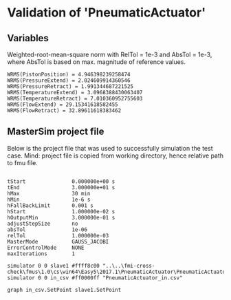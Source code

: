 # Validation of 'PneumaticActuator'

## Variables
Weighted-root-mean-square norm with RelTol = 1e-3 and AbsTol = 1e-3, where
AbsTol is based on max. magnitude of reference values.

```
WRMS(PistonPosition) = 4.946398239258474
WRMS(PressureExtend) = 2.024609914360546
WRMS(PressureRetract) = 1.991344687221525
WRMS(TemperatureExtend) = 3.0968388430063407
WRMS(TemperatureRetract) = 7.010360952755603
WRMS(FlowExtend) = 29.15341618582455
WRMS(FlowRetract) = 32.89611618383462
```

## MasterSim project file

Below is the project file that was used to successfully simulation the test case.
Mind: project file is copied from working directory, hence relative path to fmu file.

```

tStart               0.000000e+00 s
tEnd                 3.000000e+01 s
hMax                 30 min
hMin                 1e-6 s
hFallBackLimit       0.001 s
hStart               1.000000e-02 s
hOutputMin           3.000000e-01 s
adjustStepSize       no
absTol               1e-06
relTol               1.000000e-03
MasterMode           GAUSS_JACOBI
ErrorControlMode     NONE
maxIterations        1

simulator 0 0 slave1 #ffff8c00 "..\..\fmi-cross-check\fmus\1.0\cs\win64\Easy5\2017.1\PneumaticActuator\PneumaticActuator.fmu"
simulator 0 0 in_csv #ff0000ff "PneumaticActuator_in.csv"

graph in_csv.SetPoint slave1.SetPoint

```


